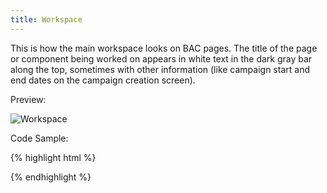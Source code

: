 ```yaml
---
title: Workspace
---
```


This is how the main workspace looks on BAC pages. The title of the page or component being worked on appears in white text in the dark gray bar along the top, sometimes with other information (like campaign start and end dates on the campaign creation screen).

Preview:

![Workspace]({{site.baseurl}}/assets/img/elements/workspace.png)

Code Sample:

{% highlight html %}
<!-- No Code Sample Yet -->
{% endhighlight %}

